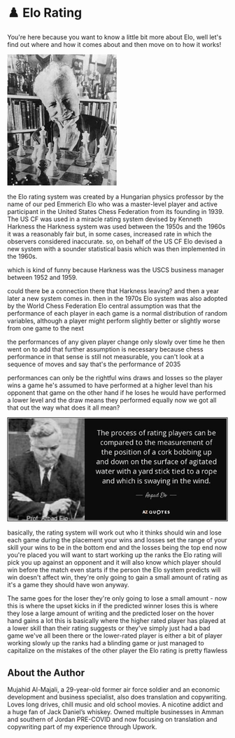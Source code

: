 # ♟️ Elo Rating

You're here because you want to know a little bit more about Elo, well let's find out where and how it comes about and then move on to how it works!

![chess](_static/images/elo_rating/elo_rating_1.jpg)

the Elo rating system was created by a Hungarian physics professor by the name of our ped Emmerich Elo who was a master-level player and active participant in the United States Chess Federation from its founding in 1939. The US CF was used in a miracle rating system devised by Kenneth Harkness the Harkness system was used between the 1950s and the 1960s it was a reasonably fair but, in some cases, increased rate in which the observers considered inaccurate. so, on behalf of the US CF Elo devised a new system with a sounder statistical basis which was then implemented in the 1960s.

which is kind of funny because Harkness was the USCS business manager between 1952 and 1959.

could there be a connection there that Harkness leaving? and then a year later a new system comes in. then in the 1970s Elo system was also adopted by the World Chess Federation Elo central assumption was that the performance of each player in each game is a normal distribution of random variables, although a player might perform slightly better or slightly worse from one game to the next

the performances of any given player change only slowly over time he then went on to add that further assumption is necessary because chess performance in that sense is still not measurable, you can't look at a sequence of moves and say that's the performance of 2035

performances can only be the rightful wins draws and losses so the player wins a game he's assumed to have performed at a higher level than his opponent that game on the other hand if he loses he would have performed a lower level and the draw means they performed equally now we got all that out the way what does it all mean?

![chess](_static/images/elo_rating/elo_rating_2.jpg)

basically, the rating system will work out who it thinks should win and lose each game during the placement your wins and losses set the range of your skill your wins to be in the bottom end and the losses being the top end now you're placed you will want to start working up the ranks the Elo rating will pick you up against an opponent and it will also know which player should win before the match even starts if the person the Elo system predicts will win doesn't affect win, they're only going to gain a small amount of rating as it's a game they should have won anyway.

The same goes for the loser they're only going to lose a small amount - now this is where the upset kicks in if the predicted winner loses this is where they lose a large amount of writing and the predicted loser on the hover hand gains a lot this is basically where the higher rated player has played at a lower skill than their rating suggests or they've simply just had a bad game we've all been there or the lower-rated player is either a bit of player working slowly up the ranks had a blinding game or just managed to capitalize on the mistakes of the other player the Elo rating is pretty flawless

## About the Author

Mujahid Al-Majali, a 29-year-old former air force soldier and an economic
development and business specialist, also does translation and copywriting.
Loves long drives, chill music and old school movies. A nicotine addict and a
huge fan of Jack Daniel’s whiskey. Owned multiple businesses in Amman and
southern of Jordan PRE-COVID and now focusing on translation and copywriting
part of my experience through Upwork.
